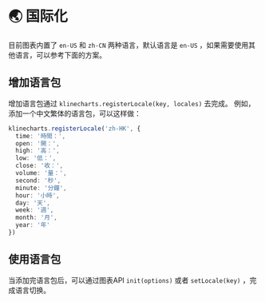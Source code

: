 # 🌏 国际化
目前图表内置了 `en-US` 和 `zh-CN` 两种语言，默认语言是 `en-US` ，如果需要使用其他语言，可以参考下面的方案。

## 增加语言包
增加语言包通过 `klinecharts.registerLocale(key, locales)` 去完成。
例如，添加一个中文繁体的语言包，可以这样做：
```typescript
klinecharts.registerLocale('zh-HK', {
  time: '時間：',
  open: '開：',
  high: '高：',
  low: '低：',
  close: '收：',
  volume: '量：',
  second: '秒',
  minute: '分鐘',
  hour: '小時',
  day: '天',
  week: '週',
  month: '月',
  year: '年'
})
```

## 使用语言包
当添加完语言包后，可以通过图表API `init(options)` 或者 `setLocale(key)` ，完成语言切换。
